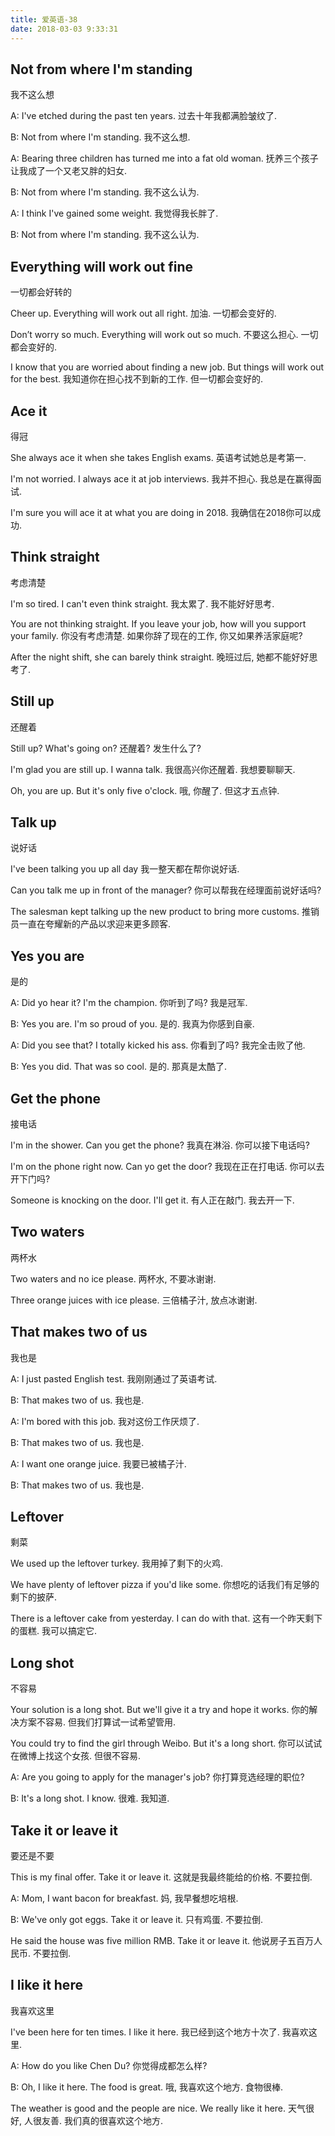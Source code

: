 ```yaml
---
title: 爱英语-38
date: 2018-03-03 9:33:31
---
```


## Not from where I'm standing
我不这么想

A: I've etched during the past ten years.
过去十年我都满脸皱纹了.

B: Not from where I'm standing.
我不这么想.

A: Bearing three children has turned me into a fat old woman.
抚养三个孩子让我成了一个又老又胖的妇女.

B: Not from where I'm standing.
我不这么认为.

A: I think I've gained some weight.
我觉得我长胖了.

B: Not from where I'm standing.
我不这么认为.

## Everything will work out fine
一切都会好转的

Cheer up. Everything will work out all right.
加油. 一切都会变好的.

Don’t worry so much. Everything will work out so much.
不要这么担心. 一切都会变好的.

I know that you are worried about finding a new job. But things will work out for the best.
我知道你在担心找不到新的工作. 但一切都会变好的.

## Ace it
得冠

She always ace it when she takes English exams.
英语考试她总是考第一.

I'm not worried. I always ace it at job interviews.
我并不担心. 我总是在赢得面试.

I'm sure you will ace it at what you are doing in 2018.
我确信在2018你可以成功.

## Think straight
考虑清楚

I'm so tired. I can't even think straight.
我太累了. 我不能好好思考.

You are not thinking straight. If you leave your job, how will you support your family.
你没有考虑清楚. 如果你辞了现在的工作, 你又如果养活家庭呢?

After the night shift, she can barely think straight.
晚班过后, 她都不能好好思考了.

## Still up
还醒着

Still up? What's going on?
还醒着? 发生什么了?

I'm glad you are still up. I wanna talk.
我很高兴你还醒着. 我想要聊聊天.

Oh, you are up. But it's only five o'clock.
哦, 你醒了. 但这才五点钟.

## Talk up
说好话

I've been talking you up all day
我一整天都在帮你说好话.

Can you talk me up in front of the manager?
你可以帮我在经理面前说好话吗?

The salesman kept talking up the new product to bring more customs.
推销员一直在夸耀新的产品以求迎来更多顾客.

## Yes you are
是的

A: Did yo hear it? I'm the champion.
你听到了吗? 我是冠军.

B: Yes you are. I'm so proud of you.
是的. 我真为你感到自豪.

A: Did you see that? I totally kicked his ass.
你看到了吗? 我完全击败了他.

B: Yes you did. That was so cool.
是的. 那真是太酷了.

## Get the phone
接电话

I'm in the shower. Can you get the phone?
我真在淋浴. 你可以接下电话吗?

I'm on the phone right now. Can yo get the door?
我现在正在打电话. 你可以去开下门吗?

Someone is knocking on the door. I'll get it.
有人正在敲门. 我去开一下.

## Two waters
两杯水

Two waters and no ice please.
两杯水, 不要冰谢谢.

Three orange juices with ice please.
三倍橘子汁, 放点冰谢谢.

## That makes two of us
我也是

A: I just pasted English test.
我刚刚通过了英语考试.

B: That makes two of us.
我也是.

A: I'm bored with this job.
我对这份工作厌烦了.

B: That makes two of us.
我也是.

A: I want one orange juice.
我要已被橘子汁.

B: That makes two of us.
我也是.

## Leftover
剩菜

We used up the leftover turkey.
我用掉了剩下的火鸡.

We have plenty of leftover pizza if you'd like some.
你想吃的话我们有足够的剩下的披萨.

There is a leftover cake from yesterday. I can do with that.
这有一个昨天剩下的蛋糕. 我可以搞定它.

## Long shot
不容易

Your solution is a long shot. But we'll give it a try and hope it works.
你的解决方案不容易. 但我们打算试一试希望管用.

You could try to find the girl through Weibo. But it's a long short.
你可以试试在微博上找这个女孩. 但很不容易.

A: Are you going to apply for the manager's job?
你打算竞选经理的职位?

B: It's a long shot. I know.
很难. 我知道.

## Take it or leave it
要还是不要

This is my final offer. Take it or leave it.
这就是我最终能给的价格. 不要拉倒.

A: Mom, I want bacon for breakfast.
妈, 我早餐想吃培根.

B: We've only got eggs. Take it or leave it.
只有鸡蛋. 不要拉倒.

He said the house was five million RMB. Take it or leave it.
他说房子五百万人民币. 不要拉倒.

## I like it here
我喜欢这里

I've been here for ten times. I like it here.
我已经到这个地方十次了. 我喜欢这里.

A: How do you like Chen Du?
你觉得成都怎么样?

B: Oh, I like it here. The food is great.
哦, 我喜欢这个地方. 食物很棒.

The weather is good and the people are nice. We really like it here.
天气很好, 人很友善. 我们真的很喜欢这个地方.


